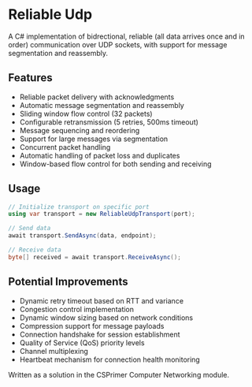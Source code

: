 # Reliable Udp

A C# implementation of bidrectional, reliable (all data arrives once and in order) communication over UDP sockets, with support for message segmentation and reassembly.

## Features

- Reliable packet delivery with acknowledgments
- Automatic message segmentation and reassembly
- Sliding window flow control (32 packets)
- Configurable retransmission (5 retries, 500ms timeout)
- Message sequencing and reordering
- Support for large messages via segmentation
- Concurrent packet handling
- Automatic handling of packet loss and duplicates
- Window-based flow control for both sending and receiving

## Usage

```csharp
// Initialize transport on specific port
using var transport = new ReliableUdpTransport(port);

// Send data
await transport.SendAsync(data, endpoint);

// Receive data
byte[] received = await transport.ReceiveAsync();
```

## Potential Improvements

- Dynamic retry timeout based on RTT and variance
- Congestion control implementation
- Dynamic window sizing based on network conditions
- Compression support for message payloads
- Connection handshake for session establishment
- Quality of Service (QoS) priority levels
- Channel multiplexing
- Heartbeat mechanism for connection health monitoring

Written as a solution in the CSPrimer Computer Networking module.
